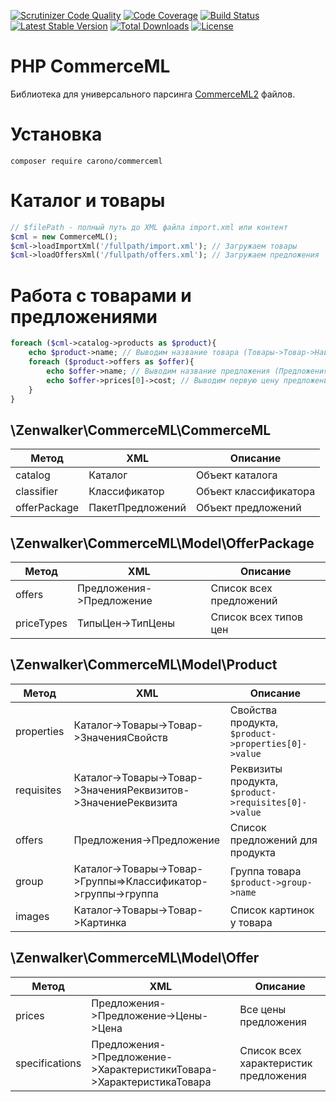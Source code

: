 [![Scrutinizer Code Quality](https://scrutinizer-ci.com/g/carono/php-commerceml/badges/quality-score.png?b=master)](https://scrutinizer-ci.com/g/carono/php-commerceml/?branch=master)
[![Code Coverage](https://scrutinizer-ci.com/g/carono/php-commerceml/badges/coverage.png?b=master)](https://scrutinizer-ci.com/g/carono/php-commerceml/?branch=master)
[![Build Status](https://scrutinizer-ci.com/g/carono/php-commerceml/badges/build.png?b=master)](https://scrutinizer-ci.com/g/carono/php-commerceml/build-status/master)
[![Latest Stable Version](https://poser.pugx.org/carono/commerceml/v/stable)](https://packagist.org/packages/carono/commerceml)
[![Total Downloads](https://poser.pugx.org/carono/commerceml/downloads)](https://packagist.org/packages/carono/commerceml)
[![License](https://poser.pugx.org/carono/commerceml/license)](https://packagist.org/packages/carono/commerceml)

# PHP CommerceML

Библиотека для универсального парсинга [CommerceML2](http://v8.1c.ru/edi/edi_stnd/90/92.htm) файлов.

# Установка
`composer require carono/commerceml`

# Каталог и товары

```php
// $filePath - полный путь до XML файла import.xml или контент
$cml = new CommerceML();
$cml->loadImportXml('/fullpath/import.xml'); // Загружаем товары
$cml->loadOffersXml('/fullpath/offers.xml'); // Загружаем предложения
```

# Работа с товарами и предложениями

```php
foreach ($cml->catalog->products as $product){
    echo $product->name; // Выводим название товара (Товары->Товар->Наименование)
    foreach ($product->offers as $offer){
        echo $offer->name; // Выводим название предложения (Предложения->Предложение->Наименование)
        echo $offer->prices[0]->cost; // Выводим первую цену предложения (Предложения->Предложение->Цены->Цена->ЦенаЗаЕдиницу)
    }
}
```

## \Zenwalker\CommerceML\CommerceML  

|Метод|XML|Описание|
|-----|----|--------|
|catalog|Каталог|Объект каталога
|classifier|Классификатор|Объект классификатора
|offerPackage|ПакетПредложений|Объект предложений

## \Zenwalker\CommerceML\Model\OfferPackage

|Метод|XML|Описание|
|-----|----|--------|
|offers|Предложения->Предложение|Список всех предложений
|priceTypes|ТипыЦен->ТипЦены|Список всех типов цен

## \Zenwalker\CommerceML\Model\Product

|Метод|XML|Описание|
|-----|----|--------|
|properties|Каталог->Товары->Товар->ЗначенияСвойств|Свойства продукта, `$product->properties[0]->value`|
|requisites|Каталог->Товары->Товар->ЗначенияРеквизитов->ЗначениеРеквизита|Реквизиты продукта, `$product->requisites[0]->value`|
|offers|Предложения->Предложение|Список предложений для продукта
|group|Каталог->Товары->Товар->Группы=>Классификатор->группы->группа|Группа товара `$product->group->name` 
|images|Каталог->Товары->Товар->Картинка|Список картинок у товара

## \Zenwalker\CommerceML\Model\Offer

|Метод|XML|Описание|
|-----|----|--------|
|prices|Предложения->Предложение->Цены->Цена|Все цены предложения
|specifications|Предложения->Предложение->ХарактеристикиТовара->ХарактеристикаТовара|Список всех характеристик предложения